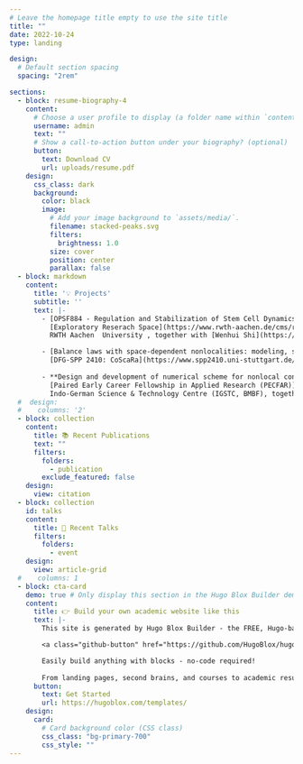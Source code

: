 ```yaml
---
# Leave the homepage title empty to use the site title
title: ""
date: 2022-10-24
type: landing

design:
  # Default section spacing
  spacing: "2rem"

sections:
  - block: resume-biography-4
    content:
      # Choose a user profile to display (a folder name within `content/authors/`)
      username: admin
      text: ""
      # Show a call-to-action button under your biography? (optional)
      button:
        text: Download CV
        url: uploads/resume.pdf
    design:
      css_class: dark
      background:
        color: black
        image:
          # Add your image background to `assets/media/`.
          filename: stacked-peaks.svg
          filters:
            brightness: 1.0
          size: cover
          position: center
          parallax: false
  - block: markdown
    content:
      title: '💡 Projects'
      subtitle: ''
      text: |-
        - [OPSF884 - Regulation and Stabilization of Stem Cell Dynamics in Blood Cancer and Bone Marrow Failure Patients](https://www.rwth-aachen.de/go/id/boqymy/lidx/1)<br>
          [Exploratory Reserach Space](https://www.rwth-aachen.de/cms/root/forschung/Angebote-fuer-Forschende/~ohy/ERS-Angebote/lidx/1/) Open Seed Fund 2025
          RWTH Aachen  University , together with [Wenhui Shi](https://sites.google.com/site/wenhuipde/) and [Thomas Stiehl](http://www.thomas-stiehl.de/), 2025 - 2026 

        - [Balance laws with space-dependent nonlocalities: modeling, simulation and uncertainty quantification (NonLoc)](https://www.spp2410.uni-stuttgart.de/SPP-Projects/05_friedrich-goettlich/)<br>
          [DFG-SPP 2410: CoScaRa](https://www.spp2410.uni-stuttgart.de/), 2024 - 2026 
        
        - **Design and development of numerical scheme for nonlocal conservation laws in multi-dimension**<br>
          [Paired Early Career Fellowship in Applied Research (PECFAR)](https://www.igstc.org/home/pecfar2024/call_text)
          Indo-German Science & Technology Centre (IGSTC, BMBF), together with [Samala Rathan](https://sites.google.com/view/rathansamala/home), 2025 
  #  design:
  #    columns: '2'
  - block: collection
    content:
      title: 📚 Recent Publications
      text: ""
      filters:
        folders:
          - publication
        exclude_featured: false
    design:
      view: citation
  - block: collection
    id: talks
    content:
      title: 💬 Recent Talks
      filters:
        folders:
          - event
    design:
      view: article-grid
  #    columns: 1
  - block: cta-card
    demo: true # Only display this section in the Hugo Blox Builder demo site
    content:
      title: 👉 Build your own academic website like this
      text: |-
        This site is generated by Hugo Blox Builder - the FREE, Hugo-based open source website builder trusted by 250,000+ academics like you.

        <a class="github-button" href="https://github.com/HugoBlox/hugo-blox-builder" data-color-scheme="no-preference: light; light: light; dark: dark;" data-icon="octicon-star" data-size="large" data-show-count="true" aria-label="Star HugoBlox/hugo-blox-builder on GitHub">Star</a>

        Easily build anything with blocks - no-code required!
        
        From landing pages, second brains, and courses to academic resumés, conferences, and tech blogs.
      button:
        text: Get Started
        url: https://hugoblox.com/templates/
    design:
      card:
        # Card background color (CSS class)
        css_class: "bg-primary-700"
        css_style: ""
---
```

